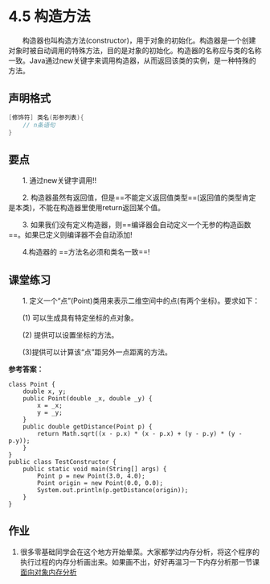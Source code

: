 # 4.5 构造方法

　　构造器也叫构造方法(constructor)，用于对象的初始化。构造器是一个创建对象时被自动调用的特殊方法，目的是对象的初始化。构造器的名称应与类的名称一致。Java通过new关键字来调用构造器，从而返回该类的实例，是一种特殊的方法。

## 声明格式

```java
[修饰符] 类名(形参列表){
	// n条语句
}
```

## 要点

　　1. 通过new关键字调用!!

　　2. 构造器虽然有返回值，但是==不能定义返回值类型==(返回值的类型肯定是本类)，不能在构造器里使用return返回某个值。

　　3. 如果我们没有定义构造器，则==编译器会自动定义一个无参的构造函数==。如果已定义则编译器不会自动添加!

　　4.构造器的 ==方法名必须和类名一致==!

## 课堂练习

　　1. 定义一个“点”(Point)类用来表示二维空间中的点(有两个坐标)。要求如下：

　　(1) 可以生成具有特定坐标的点对象。

　　(2) 提供可以设置坐标的方法。

　　(3)提供可以计算该“点”距另外一点距离的方法。

**参考答案：**　

```
class Point {
	double x, y;
	public Point(double _x, double _y) {
		x = _x;
		y = _y;	
	}
	public double getDistance(Point p) {
		return Math.sqrt((x - p.x) * (x - p.x) + (y - p.y) * (y - p.y));
	}
}
public class TestConstructor {
	public static void main(String[] args) {
		Point p = new Point(3.0, 4.0);
		Point origin = new Point(0.0, 0.0);
		System.out.println(p.getDistance(origin));
	}
}
```

## 作业

1. 很多零基础同学会在这个地方开始晕菜。大家都学过内存分析，将这个程序的执行过程的内存分析画出来。如果画不出，好好再温习一下内存分析那一节课 [面向对象内存分析](./memory-analysis.md)　　